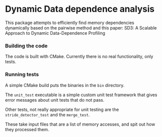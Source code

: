 # Dynamic Data dependence analysis

This package attempts to efficiently find memory dependencies dynamically based
on the pairwise method and this paper: SD3: A Scalable Approach to Dynamic Data-Dependence Profiling

### Building the code

The code is built with CMake. Currently there is no real functionality, only tests.

### Running tests

A simple CMake build puts the binaries in the `bin` directory.

The `unit_test` executable is a simple custom unit test framework that
gives error messages about unit tests that do not pass.

Other tests, not really appropriate for unit testing are the `stride_detector_test`
and the `merge_test`.

These take input files that are a list of memory accesses, and spit out how they processed them.
